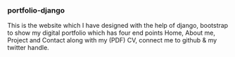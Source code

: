 ### portfolio-django

This is the website which I have designed with the help of django, bootstrap to show my digital portfolio which
has four end points Home, About me, Project and Contact along with my (PDF) CV, connect me to github & my twitter handle.

